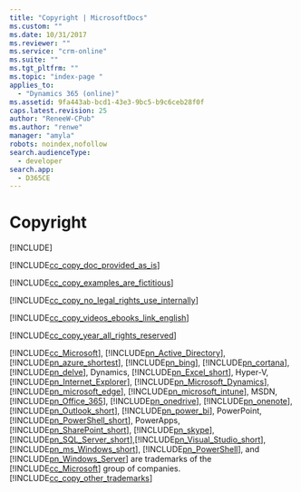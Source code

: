 ```yaml
---
title: "Copyright | MicrosoftDocs"
ms.custom: ""
ms.date: 10/31/2017
ms.reviewer: ""
ms.service: "crm-online"
ms.suite: ""
ms.tgt_pltfrm: ""
ms.topic: "index-page "
applies_to: 
  - "Dynamics 365 (online)"
ms.assetid: 9fa443ab-bcd1-43e3-9bc5-b9c6ceb28f0f
caps.latest.revision: 25
author: "ReneeW-CPub"
ms.author: "renwe"
manager: "amyla"
robots: noindex,nofollow
search.audienceType: 
  - developer
search.app: 
  - D365CE
---
```

# Copyright

[!INCLUDE[](../includes/cc_applies_to_update_9_0_0.md)]

[!INCLUDE[cc_copy_doc_provided_as_is](../includes/cc-copy-doc-provided-as-is.md)]  
  
[!INCLUDE[cc_copy_examples_are_fictitious](../includes/cc-copy-examples-are-fictitious.md)]
  
 [!INCLUDE[cc_copy_no_legal_rights_use_internally](../includes/cc-copy-no-legal-rights-use-internally.md)]
  
 [!INCLUDE[cc_copy_videos_ebooks_link_english](../includes/cc-copy-videos-ebooks-link-english.md)]
  
 [!INCLUDE[cc_copy_year_all_rights_reserved](../includes/cc-copy-year-all-rights-reserved.md)]
  
 [!INCLUDE[cc_Microsoft](../includes/cc-microsoft.md)], [!INCLUDE[pn_Active_Directory](../includes/pn-active-directory.md)], [!INCLUDE[pn_azure_shortest](../includes/pn-azure-shortest.md)], [!INCLUDE[pn_bing](../includes/pn-bing.md)], [!INCLUDE[pn_cortana](../includes/pn-cortana.md)], [!INCLUDE[pn_delve](../includes/pn-delve.md)], Dynamics, [!INCLUDE[pn_Excel_short](../includes/pn-excel-short.md)], Hyper-V, [!INCLUDE[pn_Internet_Explorer](../includes/pn-internet-explorer.md)], [!INCLUDE[pn_Microsoft_Dynamics](../includes/pn-microsoft-dynamics.md)], [!INCLUDE[pn_microsoft_edge](../includes/pn-microsoft-edge.md)], [!INCLUDE[pn_microsoft_intune](../includes/pn-microsoft-intune.md)], MSDN, [!INCLUDE[pn_Office_365](../includes/pn-office-365.md)], [!INCLUDE[pn_onedrive](../includes/pn-onedrive.md)], [!INCLUDE[pn_onenote](../includes/pn-onenote.md)], [!INCLUDE[pn_Outlook_short](../includes/pn-outlook-short.md)], [!INCLUDE[pn_power_bi](../includes/pn-power-bi.md)], PowerPoint, [!INCLUDE[pn_PowerShell_short](../includes/pn-powershell-short.md)], PowerApps, [!INCLUDE[pn_SharePoint_short](../includes/pn-sharepoint-short.md)], [!INCLUDE[pn_skype](../includes/pn-skype.md)], [!INCLUDE[pn_SQL_Server_short](../includes/pn-sql-server-short.md)],[!INCLUDE[pn_Visual_Studio_short](../includes/pn-visual-studio-short.md)], [!INCLUDE[pn_ms_Windows_short](../includes/pn-ms-windows-short.md)], [!INCLUDE[pn_PowerShell](../includes/pn-powershell.md)], and [!INCLUDE[pn_Windows_Server](../includes/pn-windows-server.md)] are trademarks of the [!INCLUDE[cc_Microsoft](../includes/cc-microsoft.md)] group of companies. [!INCLUDE[cc_copy_other_trademarks](../includes/cc-copy-other-trademarks.md)]
